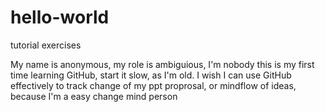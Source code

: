 # hello-world
tutorial exercises

My name is anonymous, my role is ambiguious, I'm nobody
this is my first time learning GitHub, start it slow, as I'm old.
I wish I can use GitHub effectively to track change of my ppt proprosal, or mindflow of ideas, because I'm a easy change mind person

